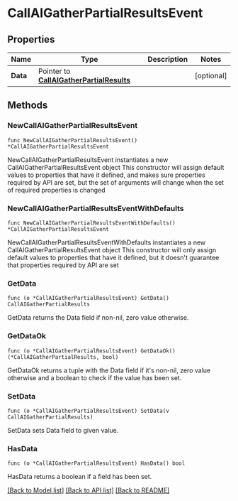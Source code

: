 # CallAIGatherPartialResultsEvent

## Properties

Name | Type | Description | Notes
------------ | ------------- | ------------- | -------------
**Data** | Pointer to [**CallAIGatherPartialResults**](CallAIGatherPartialResults.md) |  | [optional] 

## Methods

### NewCallAIGatherPartialResultsEvent

`func NewCallAIGatherPartialResultsEvent() *CallAIGatherPartialResultsEvent`

NewCallAIGatherPartialResultsEvent instantiates a new CallAIGatherPartialResultsEvent object
This constructor will assign default values to properties that have it defined,
and makes sure properties required by API are set, but the set of arguments
will change when the set of required properties is changed

### NewCallAIGatherPartialResultsEventWithDefaults

`func NewCallAIGatherPartialResultsEventWithDefaults() *CallAIGatherPartialResultsEvent`

NewCallAIGatherPartialResultsEventWithDefaults instantiates a new CallAIGatherPartialResultsEvent object
This constructor will only assign default values to properties that have it defined,
but it doesn't guarantee that properties required by API are set

### GetData

`func (o *CallAIGatherPartialResultsEvent) GetData() CallAIGatherPartialResults`

GetData returns the Data field if non-nil, zero value otherwise.

### GetDataOk

`func (o *CallAIGatherPartialResultsEvent) GetDataOk() (*CallAIGatherPartialResults, bool)`

GetDataOk returns a tuple with the Data field if it's non-nil, zero value otherwise
and a boolean to check if the value has been set.

### SetData

`func (o *CallAIGatherPartialResultsEvent) SetData(v CallAIGatherPartialResults)`

SetData sets Data field to given value.

### HasData

`func (o *CallAIGatherPartialResultsEvent) HasData() bool`

HasData returns a boolean if a field has been set.


[[Back to Model list]](../README.md#documentation-for-models) [[Back to API list]](../README.md#documentation-for-api-endpoints) [[Back to README]](../README.md)


